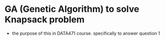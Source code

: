 # GA (Genetic Algorithm) to solve Knapsack problem 
  - the purpose of this in DATA471 course. specifically to answer question 1
